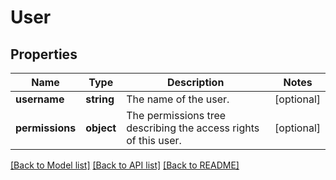 # User

## Properties
Name | Type | Description | Notes
------------ | ------------- | ------------- | -------------
**username** | **string** | The name of the user. | [optional] 
**permissions** | **object** | The permissions tree describing the access rights of this user. | [optional] 

[[Back to Model list]](../README.md#documentation-for-models) [[Back to API list]](../README.md#documentation-for-api-endpoints) [[Back to README]](../README.md)


